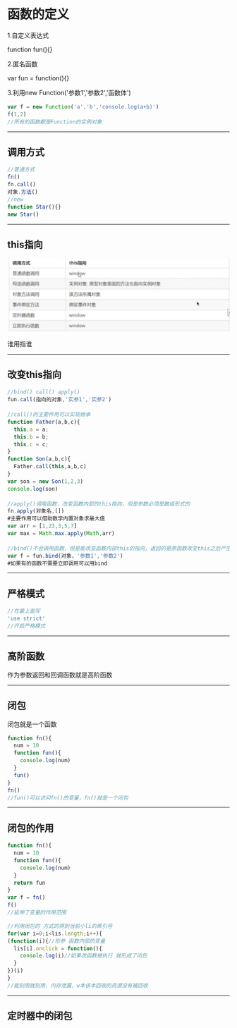 # 函数的定义

1.自定义表达式

function fun(){}

2.匿名函数

var fun = function(){}

3.利用new Function('参数1','参数2','函数体')

```js
var f = new Function('a','b','console.log(a+b)')
f(1,2)
//所有的函数都是Function的实例对象
```

---

## 调用方式

```js
//普通方式
fn()
fn.call()
对象.方法()
//new
function Star(){}
new Star()
```

---

## this指向

![this指向](笔记截图/this指向.png)

谁用指谁

---

## 改变this指向

```js
//bind() call() apply()
fun.call(指向的对象,'实参1','实参2')

//call()的主要作用可以实现继承
function Father(a,b,c){
  this.a = a;
  this.b = b;
  this.c = c;
}
function Son(a,b,c){
  Father.call(this,a,b,c)
}
var son = new Son(1,2,3)
console.log(son)

//apply()调用函数，改变函数内部的this指向，但是参数必须是数组形式的
fn.apply(对象名,[])
#主要作用可以借助数学内置对象求最大值
var arr = [1,23,3,5,7]
var max = Math.max.apply(Math,arr)

//bind()不会调用函数，但是能改变函数内部this的指向，返回的是原函数改变this之后产生的新函数
var f = fun.bind(对象，'参数1','参数2')
#如果有的函数不需要立即调用可以用bind
```

---

## 严格模式

```js
//在最上面写
'use strict'
//开启严格模式
```

---

## 高阶函数

作为参数返回和回调函数就是高阶函数

---

## 闭包

闭包就是一个函数

```js
function fn(){
  num = 10
  function fun(){
    console.log(num)
  }
  fun()
}
fn()
//fun()可以访问fn()的变量，fn()就是一个闭包
```

---

## 闭包的作用

```js
function fn(){
  num = 10
  function fun(){
    console.log(num)
  }
  return fun
}
var f = fn()
f()
//延伸了变量的作用范围
```

````js
//利用闭包的 方式的得到当前小li的索引号
for(var i=0;i<lis.length;i++){
(function(i){//形参 函数内部的变量
  lis[i].onclick = function(){
    console.log(i)//如果改函数被执行 就形成了闭包
  }
})(i)
}
//能别用就别用，内存泄露，w本该本回收的资源没有被回收
````

---

## 定时器中的闭包

